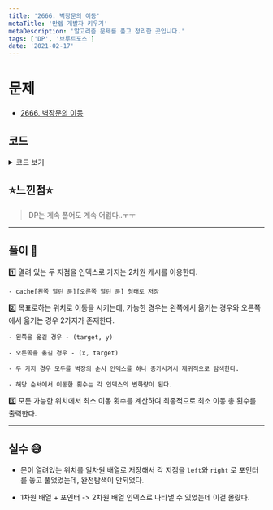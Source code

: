 ```yaml
---
title: '2666. 벽장문의 이동'
metaTitle: '만렙 개발자 키우기'
metaDescription: '알고리즘 문제를 풀고 정리한 곳입니다.'
tags: ['DP', '브루트포스']
date: '2021-02-17'
---
```


# 문제

- [2666. 벽장문의 이동](https://www.acmicpc.net/problem/2666)

## 코드

<details><summary> 코드 보기 </summary>

```java
import java.io.BufferedReader;
import java.io.IOException;
import java.io.InputStreamReader;
import java.util.Arrays;
import java.util.StringTokenizer;

public class Q2666 {
    static int n, a, b, m, arr[], cache[][][];
    public static void main(String[] args) throws IOException {
        init();
        System.out.println(solution(a, b, 0));
    }

    static int solution(int x, int y, int count) {
        if(count >= m) return 0;
        if(cache[count][x][y] != -1) return cache[count][x][y];
        return cache[count][x][y] = Math.min(
                Math.abs(x - arr[count]) + solution(arr[count], y, count + 1),
                Math.abs(y - arr[count]) + solution(x, arr[count], count + 1));
    }

    static void init() throws IOException {
        BufferedReader br = new BufferedReader(new InputStreamReader(System.in));
        StringTokenizer st = new StringTokenizer(br.readLine());
        n = Integer.parseInt(st.nextToken());
        st = new StringTokenizer(br.readLine());
        a = Integer.parseInt(st.nextToken());
        b = Integer.parseInt(st.nextToken());
        m = Integer.parseInt(br.readLine());
        arr = new int[m]; cache = new int[m][n + 1][n + 1];
        for (int i = 0; i < m; i++)
            for (int j = 0; j <= n; j++) {
                Arrays.fill(cache[i][j], -1);
            }

        for (int i = 0; i < m; i++)
            arr[i] = Integer.parseInt(br.readLine());
    }
}
/*
8
3 8
2
5
1
 */
```

</details>

## ⭐️느낀점⭐️

> DP는 계속 풀어도 계속 어렵다..ㅜㅜ

<hr/>

## 풀이 📣

1️⃣ 열려 있는 두 지점을 인덱스로 가지는 2차원 캐시를 이용한다.

    - cache[왼쪽 열린 문][오른쪽 열린 문] 형태로 저장

2️⃣ 목표로하는 위치로 이동을 시키는데, 가능한 경우는 왼쪽에서 옮기는 경우와 오른쪽에서 옮기는 경우 2가지가 존재한다.

    - 왼쪽을 옮길 경우 - (target, y)

    - 오른쪽을 옮길 경우 - (x, target)

    - 두 가지 경우 모두를 벽장의 순서 인덱스를 하나 증가시켜서 재귀적으로 탐색한다.

    - 해당 순서에서 이동한 횟수는 각 인덱스의 변화량이 된다.

3️⃣ 모든 가능한 위치에서 최소 이동 횟수를 계산하여 최종적으로 최소 이동 총 횟수를 출력한다.

<hr/>

## 실수 😅

- 문이 열려있는 위치를 일차원 배열로 저장해서 각 지점을 `left`와 `right` 로 포인터를 놓고 풀었었는데, 완전탐색이 안되었다.

- 1차원 배열 + 포인터 -> 2차원 배열 인덱스로 나타낼 수 있었는데 이걸 몰랐다.
